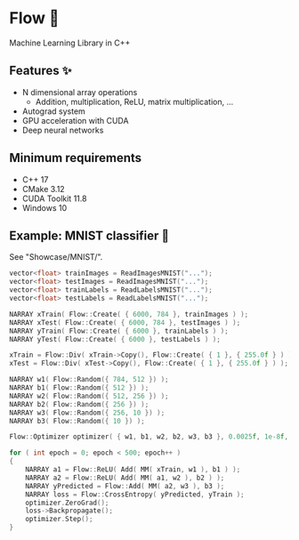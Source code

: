 # Flow 🌊
Machine Learning Library in C++
## Features ✨
- N dimensional array operations
  - Addition, multiplication, ReLU, matrix multiplication, ...
- Autograd system
- GPU acceleration with CUDA
- Deep neural networks
## Minimum requirements
- C++ 17
- CMake 3.12
- CUDA Toolkit 11.8
- Windows 10
## Example: MNIST classifier 🔢
See "Showcase/MNIST/".<br>
```cpp
vector<float> trainImages = ReadImagesMNIST("...");
vector<float> testImages = ReadImagesMNIST("...");
vector<float> trainLabels = ReadLabelsMNIST("...");
vector<float> testLabels = ReadLabelsMNIST("...");

NARRAY xTrain( Flow::Create( { 6000, 784 }, trainImages ) );
NARRAY xTest( Flow::Create( { 6000, 784 }, testImages ) );
NARRAY yTrain( Flow::Create( { 6000 }, trainLabels ) );
NARRAY yTest( Flow::Create( { 6000 }, testLabels ) );

xTrain = Flow::Div( xTrain->Copy(), Flow::Create( { 1 }, { 255.0f } ) );
xTest = Flow::Div( xTest->Copy(), Flow::Create( { 1 }, { 255.0f } ) );

NARRAY w1( Flow::Random({ 784, 512 }) );
NARRAY b1( Flow::Random({ 512 }) );
NARRAY w2( Flow::Random({ 512, 256 }) );
NARRAY b2( Flow::Random({ 256 }) );
NARRAY w3( Flow::Random({ 256, 10 }) );
NARRAY b3( Flow::Random({ 10 }) );

Flow::Optimizer optimizer( { w1, b1, w2, b2, w3, b3 }, 0.0025f, 1e-8f, 0.01f );

for ( int epoch = 0; epoch < 500; epoch++ )
{
    NARRAY a1 = Flow::ReLU( Add( MM( xTrain, w1 ), b1 ) );
    NARRAY a2 = Flow::ReLU( Add( MM( a1, w2 ), b2 ) );
    NARRAY yPredicted = Flow::Add( MM( a2, w3 ), b3 );
    NARRAY loss = Flow::CrossEntropy( yPredicted, yTrain );
    optimizer.ZeroGrad();
    loss->Backpropagate();
    optimizer.Step();
}
```
